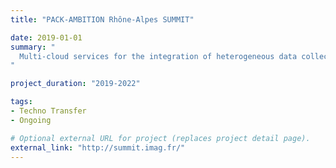 ```yaml
---
title: "PACK-AMBITION Rhône-Alpes SUMMIT"

date: 2019-01-01
summary: " 
  Multi-cloud services for the integration of heterogeneous data collections in multi-devices environments guided by SLA’s
"

project_duration: "2019-2022"

tags:
- Techno Transfer
- Ongoing

# Optional external URL for project (replaces project detail page).
external_link: "http://summit.imag.fr/"
---
```

